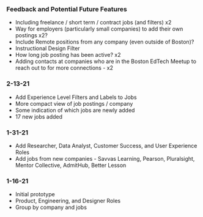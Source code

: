 ### Feedback and Potential Future Features

- Including freelance / short term / contract jobs (and filters) x2
- Way for employers (particularly small companies) to add their own postings x2?
- Include Remote positions from any company (even outside of Boston)?
- Instructional Design Filter
- How long job posting has been active? x2
- Adding contacts at companies who are in the Boston EdTech Meetup to reach out to for more connections - x2

### 2-13-21

- Add Experience Level Filters and Labels to Jobs
- More compact view of job postings / company
- Some indication of which jobs are newly added
- 17 new jobs added

### 1-31-21

- Add Researcher, Data Analyst, Customer Success, and User Experience Roles
- Add jobs from new companies - Savvas Learning, Pearson, Pluralsight, Mentor Collective, AdmitHub, Better Lesson

### 1-16-21

- Initial prototype
- Product, Engineering, and Designer Roles
- Group by company and jobs
